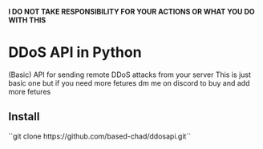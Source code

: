 **I DO NOT TAKE RESPONSIBILITY FOR YOUR ACTIONS OR WHAT YOU DO WITH THIS**

# DDoS API in Python
(Basic) API for sending remote DDoS attacks from your server
This is just basic one but if you need more fetures dm me on discord to buy and add more fetures

<h2>Install</h2>
``git clone https://github.com/based-chad/ddosapi.git``
